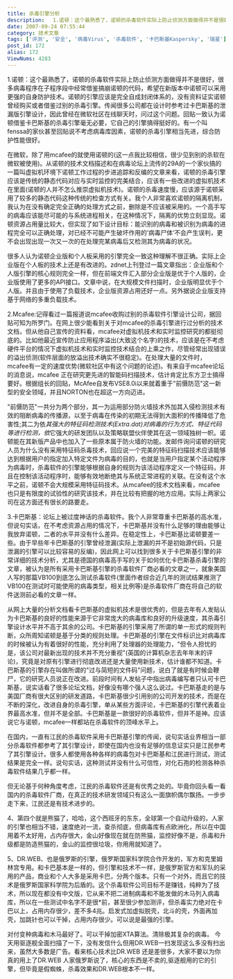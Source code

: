 ```yaml
---
title: 杀毒引擎分析
description: 　1.诺顿：这个最熟悉了，诺顿的杀毒软件实际上防止侦测方面做得并不是很好，很多病毒程序在子程序段中经常借鉴搞崩诺顿的代码，希望在新版本中诺顿可以采用更强的自身防护技术。诺顿的引擎应该是完全自成封闭体系的，没有资料证实诺顿曾经购买或者借鉴过别的杀毒引擎。传闻很多公司都在设计时参考过卡巴斯基的泄漏版引擎设计，因此曾经在微软社区在线聊天时，问过这个问题。回贴一致认为诺顿借鉴卡巴斯基的杀毒引擎毫无必要，它自己的引擎搞得挺好的。有一个叫fenssa的家伙甚至回贴说不考虑病毒库因素，诺顿的杀毒引擎相当先进，综合防护性能很好。　　在微软，除了用mcafee的就使用诺顿的(这一点我比较相信，很少见到别的杀软在微软被使用)。从诺顿的技术文档描述和在病毒论坛上流传的29A的一个家伙搞的一篇叫虚拟机环境下诺顿工作过程的步进追踪和反编的文章来看，诺顿的杀毒引擎应该是传统的静态代码对应与实时监控的完美结合，应该有一些改进的虚拟机技术在里面(诺顿的人并不怎么推崇虚拟机技术)。诺顿的杀毒速度慢，应该源于诺顿采用了较多的静态代码这种传统的检查方式有关。我个人非常喜欢诺顿的隔离机制，我认为在没有确定完全正确的处理方式之前，删除是不应该被采用的。一个高手写的病毒应该能尽可能的与系统进程相关，在这种情况下，隔离的优势立刻显现。诺顿资源占用量比较大，但实现了如下设计目标：能识别的病毒和被识别为病毒的进程完全可以正确处理，对已经不可能产生破坏作用的’病毒尸体‘不会产生误判，更不会出现出现一次又一次的在处理完某病毒后又检测其为病毒的状况。....................
date: 2007-09-24 07:55:44
category: 技术文章
tags: ['评测', '安全', '病毒Virus', '杀毒软件', '卡巴斯基Kaspersky', '瑞星']
post_id: 172
alias: 172
ViewNums: 4283
---
```


1.诺顿：这个最熟悉了，诺顿的杀毒软件实际上防止侦测方面做得并不是很好，很多病毒程序在子程序段中经常借鉴搞崩诺顿的代码，希望在新版本中诺顿可以采用更强的自身防护技术。诺顿的引擎应该是完全自成封闭体系的，没有资料证实诺顿曾经购买或者借鉴过别的杀毒引擎。传闻很多公司都在设计时参考过卡巴斯基的泄漏版引擎设计，因此曾经在微软社区在线聊天时，问过这个问题。回贴一致认为诺顿借鉴卡巴斯基的杀毒引擎毫无必要，它自己的引擎搞得挺好的。有一个叫fenssa的家伙甚至回贴说不考虑病毒库因素，诺顿的杀毒引擎相当先进，综合防护性能很好。

在微软，除了用mcafee的就使用诺顿的(这一点我比较相信，很少见到别的杀软在微软被使用)。从诺顿的技术文档描述和在病毒论坛上流传的29A的一个家伙搞的一篇叫虚拟机环境下诺顿工作过程的步进追踪和反编的文章来看，诺顿的杀毒引擎应该是传统的静态代码对应与实时监控的完美结合，应该有一些改进的虚拟机技术在里面(诺顿的人并不怎么推崇虚拟机技术)。诺顿的杀毒速度慢，应该源于诺顿采用了较多的静态代码这种传统的检查方式有关。我个人非常喜欢诺顿的隔离机制，我认为在没有确定完全正确的处理方式之前，删除是不应该被采用的。一个高手写的病毒应该能尽可能的与系统进程相关，在这种情况下，隔离的优势立刻显现。诺顿资源占用量比较大，但实现了如下设计目标：能识别的病毒和被识别为病毒的进程完全可以正确处理，对已经不可能产生破坏作用的&rsquo;病毒尸体&lsquo;不会产生误判，更不会出现出现一次又一次的在处理完某病毒后又检测其为病毒的状况。

很多人认为诺顿企业版和个人板采用的引擎完全一致这种理解不很正确。实际上企业版在个人板的技术上还是有改进的。zdnet上刊登过一篇文章指出：企业版和个人版引擎的核心规则完全一样，但在前端文件汇入部分企业版是优于个人版的，企业版使用了更多的API接口。文章中说，在大规模文件扫描时，企业版明显优于个人版。并且由于使用了负载技术，企业版资源占用还好一点。另外据说企业版支持基于网络的多重负载技术。

2.Mcafee:记得看过一篇报道说mcafee收购过别的杀毒软件引擎设计公司，据回贴可知为所罗门。在网上很少能看到关于对mcafee的杀毒引擎进行过分析的技术文档，但从他自己宣传的资料看，mcafee对虚拟机技术和实时监控研究的都挺彻底的。比如他最近宣传防止应用程序溢出(大致这个名字)的技术，应该是在不考虑硬件平台的情况下虚拟机技术和实时监控技术结合的上乘之作，尽管经常出现错误的溢出侦测(软件层面的放溢出技术确实不很稳定)。在处理大量的文件时，mcafee有一定的速度优势(微软社区中有这个问题的论述)。有来自于mcafee论坛的消息说，mcafee 正在研究更先进的智能码扫描技术，估计肯定比东方卫士搞得要好。根据组长的回贴，McAfee自发布VSE8.0i以来就着重于"前慑防范"这一新型的安全领域，并且NORTON也在超这一方向迈进。

"前慑防范"一共分为两个部分，其一为运用部分防火墙技术外加其入侵检测技术有效的阻断病毒的传播源，以至于病毒在传染的初期无法得到大面积的传播降低了危害性;其二为依*其强大的特征码检测技术(Extra.dat)对病毒的行为方式、特征代码等进行检测，依*它强大的研发团队以及策略联盟伙伴使其在这一领域独树一帜。诺顿能在其新版产品中也加入了一些原本属于防火墙的功能。发邮件询问诺顿的研究人员为什么没有采用特征码杀毒技术，回应说一个完美的特征码扫描技术应该能够达到根据用户的指定加入特定文件为病毒的目的，也就是当用户指定某个活动程序为病毒时，杀毒软件的引擎能够根据自身的规则为该活动程序定义一个特征码，并且在控制该活动程序时，能够有效地断绝其与系统正常进程的关联。在没有这个水平之前，诺顿不会大规模采用特征码技术。从mcafee的技术文档来看，mcafee也只是有限度的试验性的研究该技术，并在比较有把握的地方应用。实际上两家公司在这方面还有很长的路要走。

3.卡巴斯基：论坛上被过度神话的杀毒软件。我个人非常尊重卡巴斯基的高水准，但说句实话，在不考虑资源占用的情况下，卡巴斯基并没有什么足够的理由能够让我放弃诺顿，二者的水平并没有什么差异。在稳定性上，卡巴斯基比诺顿要差一些。由于早些年卡巴斯基的引擎曾经泄漏(实际上泄漏的并不是初始源代码，只是泄漏的引擎可以比较容易的反编)，因此网上可以找到很多关于卡巴斯基引擎的非常详细的技术分析，尤其是德国的病毒高手写的关于如何优化卡巴斯基杀毒引擎的文章，被认为是所有采用卡巴斯基引擎的杀毒软件厂商必看的文章之一，就象美国人写的那篇VB100到底怎么测试杀毒软件(里面作者综合近几年的测试结果推测了VB100在测试时可能使用的病毒类型，相关比例等)是杀毒软件厂商在将自己的软件送测前必看的文章一样。

从网上大量的分析文档看卡巴斯基的虚拟机技术是很优秀的，但是去年有人发贴认为卡巴斯基的良好的性能来源于它非常庞大的病毒库和良好的升级速度，其杀毒引擎设计水平并不高于其余的公司。卡巴斯基的引擎采用了所谓的单一形式的规则判断，众所周知诺顿是基于分类的规则处理。卡巴斯基的引擎在文件标识比对病毒库的时候被认为有着很好的性能，充分利用了处理器的处理能力，"但令人担忧的是，该公司对最新出现的技术并不充分重视"(英国的计算机杂志去年年末的评论)，究竟是对原有引擎进行彻底改进还是大量使用新技术，估计谁都不知道。卡巴斯基的引擎存在叫做所谓的"过与简短的文件码"问题，说白了就是有时候会鞭尸，它的研究人员说正在改进。前段时间有人发帖子中指出病毒编写者只认可卡巴斯基，说实话看了很多论坛文档，好像没有哪个强人这么说过。卡巴斯基走的是与美国厂商有很大区别的研发道路，卡巴斯基很少引用别的公司开发的技术，而是在不断的深化，改进自身的杀毒引擎，单从某些方面评论，卡巴斯基的引擎代表着业界最高水准，但并不是全部。卡巴斯基是一款很好的杀毒软件，但并不是神。应该说它与诺顿，mcafee一样都站在杀毒软件的顶峰水平上。

在国内，一直有江民的杀毒软件采用卡巴斯基引擎的传闻，说句实话业界相当一部分杀毒软件都参考了其引擎设计，即使在国内也没有足够的信息证实只是江民参考了其引擎设计。很多人都使用各种各样的病毒包对卡巴斯基和江民进行测试，测试结果是完全一样。说句实话，这种测试并没有什么可信性，对化石孢的检测各种杀毒软件结果几乎都一样。

但无论基于何种角度考虑，江民的杀毒软件还是有优秀之处的。毕竟你回头看一看国内的杀毒软件厂商，在真正的技术研发领域只有这么一面旗帜偶尔飘扬。一步步走下来，江民还是有技术进步的。

4、第四个就是熊猫了，哈哈，这个西班牙的东东，全球第一个自动升级的，人家的引擎也相当不错，速度绝对一流，查杀彻底，但病毒库有点欧洲化，所以在中国用着不太好用，占内存很大，金山好像现在就在防熊猫，监控好像不是，杀毒和升级都是防造熊猫的，金山的监控很垃圾，你用用就知道了。

5、DR.WEB、也是俄罗斯的引擎，俄罗斯国家科学院合作开发的，军方和克里姆林宫专用。和卡巴基本是一样的，但引擎和技术不一样，是俄罗斯官方和军队的采用的产品，商业和个人大多是采用卡巴，分两个版本。只有一个对外，而且它的技术是俄罗斯国家科学院为后盾的。这个杀毒软件公司目标不是赚钱，纯粹为了技术，所以现在都没有中文版，它从来不把二进制病毒和不能发做的木马列入病毒库，所以在一些测试中名字不是很*前，甚至很少参加测评，但杀毒实力绝对在卡巴以上，占用内存很少，差不多4兆。启发式加虚拟脱壳，北斗的壳，外面再加壳，加跳针也可以干掉，占用内存很少。可以说是最强的引擎。

对付变种病毒和木马最好了。可以干掉加密XTA算法。清除极其复杂的病毒。 今天用驱逐舰全面扫描了一下，没有发信什么但用DR.WEB一扫发现这么多没有扫出来，虽然大多数是广告。看来核心技术比DR.WEB 还是差很多，大家不要以为你真的用上了DR.WEB 人家俄罗斯说了，核心的东西是不卖的,驱逐舰用的它的引擎，但毕竟是假蜘蛛，杀毒效果和DR.WEB根本不一样。

